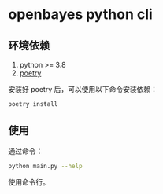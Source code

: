 # openbayes python cli

## 环境依赖

1. python >= 3.8
2. [poetry](https://python-poetry.org/)

安装好 poetry 后，可以使用以下命令安装依赖：

```bash
poetry install
```

## 使用

通过命令：

```sh
python main.py --help
```

使用命令行。

